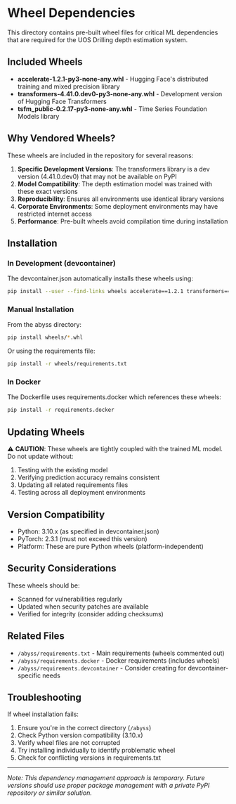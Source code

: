 # Wheel Dependencies

This directory contains pre-built wheel files for critical ML dependencies that are required for the UOS Drilling depth estimation system.

## Included Wheels

- **accelerate-1.2.1-py3-none-any.whl** - Hugging Face's distributed training and mixed precision library
- **transformers-4.41.0.dev0-py3-none-any.whl** - Development version of Hugging Face Transformers
- **tsfm_public-0.2.17-py3-none-any.whl** - Time Series Foundation Models library

## Why Vendored Wheels?

These wheels are included in the repository for several reasons:

1. **Specific Development Versions**: The transformers library is a dev version (4.41.0.dev0) that may not be available on PyPI
2. **Model Compatibility**: The depth estimation model was trained with these exact versions
3. **Reproducibility**: Ensures all environments use identical library versions
4. **Corporate Environments**: Some deployment environments may have restricted internet access
5. **Performance**: Pre-built wheels avoid compilation time during installation

## Installation

### In Development (devcontainer)
The devcontainer.json automatically installs these wheels using:
```bash
pip install --user --find-links wheels accelerate==1.2.1 transformers==4.41.0.dev0 tsfm_public==0.2.17
```

### Manual Installation
From the abyss directory:
```bash
pip install wheels/*.whl
```

Or using the requirements file:
```bash
pip install -r wheels/requirements.txt
```

### In Docker
The Dockerfile uses requirements.docker which references these wheels:
```bash
pip install -r requirements.docker
```

## Updating Wheels

⚠️ **CAUTION**: These wheels are tightly coupled with the trained ML model. Do not update without:
1. Testing with the existing model
2. Verifying prediction accuracy remains consistent
3. Updating all related requirements files
4. Testing across all deployment environments

## Version Compatibility

- Python: 3.10.x (as specified in devcontainer.json)
- PyTorch: 2.3.1 (must not exceed this version)
- Platform: These are pure Python wheels (platform-independent)

## Security Considerations

These wheels should be:
- Scanned for vulnerabilities regularly
- Updated when security patches are available
- Verified for integrity (consider adding checksums)

## Related Files

- `/abyss/requirements.txt` - Main requirements (wheels commented out)
- `/abyss/requirements.docker` - Docker requirements (includes wheels)
- `/abyss/requirements.devcontainer` - Consider creating for devcontainer-specific needs

## Troubleshooting

If wheel installation fails:
1. Ensure you're in the correct directory (`/abyss`)
2. Check Python version compatibility (3.10.x)
3. Verify wheel files are not corrupted
4. Try installing individually to identify problematic wheel
5. Check for conflicting versions in requirements.txt

---

*Note: This dependency management approach is temporary. Future versions should use proper package management with a private PyPI repository or similar solution.*